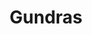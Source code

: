 ---
continent: Gundras
date created: Saturday, February 15th 2025, 12:13:45 am
date modified: Saturday, February 15th 2025, 12:14:35 am
eleventyNavigation:
  key: Gundras
  parent: Material Plane
herocolor0: 214
herocolor1: 207
herocolor2: 184
layout: base.njk
parentpath: src/garden\🌐Worldbuilding\Material Plane/Material Plane.md
path: /garden%5C%F0%9F%8C%90Worldbuilding%5CMaterial%20Plane%5C%F0%9F%8F%B0%20Gundras/Gundras/
plane: Material Plane
title: Gundras
---